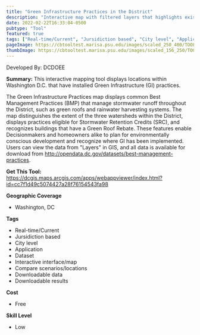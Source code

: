 ```yaml
---
title: "Green Infrastructure Practices in the District"
description: "Interactive map with filtered layers that highlights existing best management practice projects and provides the known specifications of projects"
date: 2022-02-22T16:33:04-0500
pubtype: "Tool"
featured: true
tags: ["Real-time/Current", "Jursidiction based", "City level", "Application", "Dataset", "Interactive interface/map", "Compare scenarios/locations", "Downloadable data", "Downloadable results"]
pageImage: https://cbtooltest.marisa.psu.edu/images/scaled_250_400/TOOLID_85.0_ScreenCapture-1.png
thumbImage: https://cbtooltest.marisa.psu.edu/images/scaled_156_250/TOOLID_85.0_ScreenCapture-1.png
---
```

Developed By: DCDOEE

**Summary:** This interactive mapping tool displays locations within Washington D.C. that have installed Green Infrastructure (GI) practices.  

The Green Infrastructure Practices map displays common Best Management Practices (BMP) that manage stormwater runoff throughout the District, such as green roofs and rainwater harvesting systems. The map distinguishes the extent of the three watersheds within the District, displays practices eligible for Stormwater Retention Credits (SRC), and recognizes buildings that have a Green Roof Rebate. These features enable Decisionmakers and homeowners alike to plan for environmentally conscious development and recognize where GI has been implemented. Users can view the data from "Layers" in GIS, and all data is available for download from http://opendata.dc.gov/datasets/best-management-practices. 

__**Get This Tool:**__ https://dcgis.maps.arcgis.com/apps/webappviewer/index.html?id=cc7f1d49c5074427a28f76154543fa98


__**Geographic Coverage**__
- Washington, DC

__**Tags**__
-  Real-time/Current
-  Jursidiction based
-  City level
-  Application
-  Dataset
-  Interactive interface/map
-  Compare scenarios/locations
-  Downloadable data
-  Downloadable results

__**Cost**__
- Free

__**Skill Level**__
- Low
